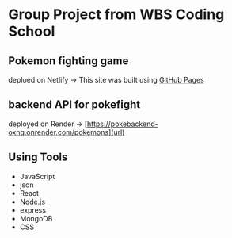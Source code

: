 # Group Project from WBS Coding School
 
## Pokemon fighting game
deploed on Netlify →
This site was built using [GitHub Pages]([https://pages.github.com/](https://marvelous-dodol-a86d1e.netlify.app))


## backend API for pokefight
deployed on Render →
[https://pokebackend-oxnq.onrender.com/pokemons](url)

## Using Tools
- JavaScript
- json
- React
- Node.js
- express
- MongoDB
- CSS
